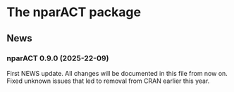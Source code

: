 The nparACT package
================

<!-- NEWS.md is generated from NEWS.Rmd. Please edit that file -->

## News

### nparACT 0.9.0 (2025-22-09)

First NEWS update. All changes will be documented in this file from now
on. Fixed unknown issues that led to removal from CRAN earlier this
year.
